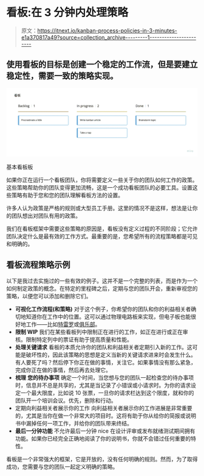 # 看板:在 3 分钟内处理策略

> 原文：<https://itnext.io/kanban-process-policies-in-3-minutes-e1a370817a49?source=collection_archive---------1----------------------->

## 使用看板的目标是创建一个稳定的工作流，但是要建立稳定性，需要一致的策略实现。

![](img/4db7430cc68fa4f68c3e3292861f2d3f.png)

基本看板板

如果你正在运行一个看板团队，你将需要定义一些关于你的团队如何工作的政策。这些策略帮助你的团队变得更加流畅，这是一个成功看板团队的必要工具。设置这些策略有助于您和您的团队理解看板方法的设置。

许多人认为政策是严格的规则或大型员工手册。这里的情况不是这样，想法是让你的团队想出对团队有用的政策。

我们在看板框架中需要这些策略的原因是，看板没有定义过程的不同阶段；它允许团队决定什么是最有效的工作方式。最重要的是，您希望所有的流程策略都是可见和明确的。

## 看板流程策略示例

以下是我过去实施过的一些有效的例子。这并不是一个完整的列表，而是作为一个如何制定政策的概念。在特定的里程碑之后，定期与您的团队开会，重新审视您的策略，以便您可以添加和删除它们。

*   **可视化工作流程(和策略)**
    对于这个例子，你希望你的团队和你的利益相关者确切地知道你在工作中的位置。这可以通过物理电路板来实现，但电子板也能很好地工作——比如[特雷罗](https://trello.com/)或[俱乐部](https://clubhouse.io/)。
*   **限制 WIP** 我们在某些看板列中限制正在进行的工作，如正在进行或正在审核。限制特定列中的票证有助于提高质量和性能。
*   **处理关键请求** 看板的本质允许你的团队和利益相关者定期引入新的工作。这可能是破坏性的，因此该策略的思想是定义当新的关键请求进来时会发生什么。有人要死了吗？然后停下你正在做的事情，关注它。如果事情没有那么紧急，完成你正在做的事情，然后再去处理它。
*   **梳理** **您的待办事项**
    确定一个时间，当您想与您的团队一起检查您的待办事项时，信息并不总是共享的，尤其是当记录了小错误或小请求时。为你的请求设定一个最大限度，比如说 10 张票，一旦你的请求栏达到这个限度，就和你的团队开一个培训会议。优先，删除和行动。
*   定期向利益相关者展示你的工作
    向利益相关者展示你的工作进展是非常重要的，尤其是当你在做一个非常大的项目时。这将有助于你从给你的简报或说明书中漏掉任何一项工作，并给你的团队带来终结。
*   **最后一分钟功能** 不允许最后一分钟 nice 在设计评审或发布就绪测试期间拥有功能。如果你已经完全正确地阅读了你的说明书，你就不会错过任何重要的特性。

看板是一个非常强大的框架，它是开放的，没有任何明确的规则。然而，为了取得成功，您需要与您的团队一起定义明确的策略。